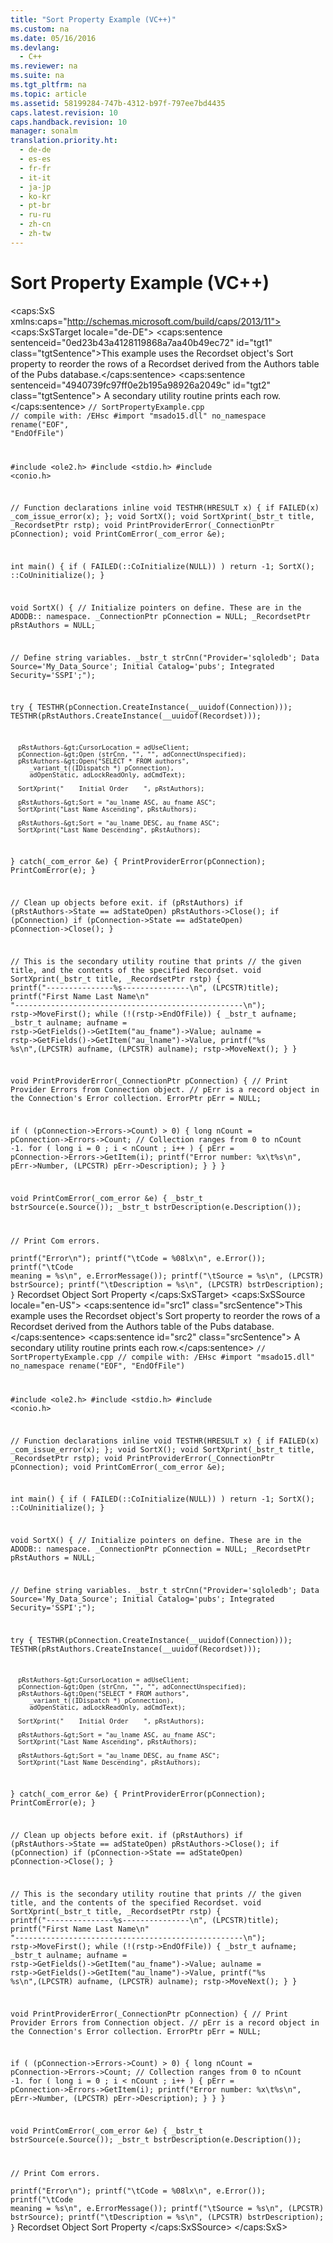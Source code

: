 ```yaml
---
title: "Sort Property Example (VC++)"
ms.custom: na
ms.date: 05/16/2016
ms.devlang: 
  - C++
ms.reviewer: na
ms.suite: na
ms.tgt_pltfrm: na
ms.topic: article
ms.assetid: 58199284-747b-4312-b97f-797ee7bd4435
caps.latest.revision: 10
caps.handback.revision: 10
manager: sonalm
translation.priority.ht: 
  - de-de
  - es-es
  - fr-fr
  - it-it
  - ja-jp
  - ko-kr
  - pt-br
  - ru-ru
  - zh-cn
  - zh-tw
---
```

# Sort Property Example (VC++)
<?xml version="1.0" encoding="utf-8"?>
<caps:SxS xmlns:caps="http://schemas.microsoft.com/build/caps/2013/11">
  <caps:SxSTarget locale="de-DE">
    <developerReferenceWithoutSyntaxDocument xsi:schemaLocation="http://ddue.schemas.microsoft.com/authoring/2003/5 http://dduestorage.blob.core.windows.net/ddueschema/developer.xsd" xmlns="http://ddue.schemas.microsoft.com/authoring/2003/5" xmlns:xlink="http://www.w3.org/1999/xlink" xmlns:xsi="http://www.w3.org/2001/XMLSchema-instance">
      <introduction>
        <para>
          <caps:sentence sentenceid="0ed23b43a4128119868a7aa40b49ec72" id="tgt1" class="tgtSentence">This example uses the <legacyLink xlink:href="ede1415f-c3df-4cc5-a05b-2576b2b84b60">Recordset</legacyLink> object's <legacyLink xlink:href="3683ffa0-6f93-4906-9533-ef6942f24f39">Sort</legacyLink> property to reorder the rows of a <legacyBold>Recordset</legacyBold> derived from the <legacyBold><legacyItalic>Authors</legacyItalic></legacyBold> table of the <legacyBold>Pubs</legacyBold> database.</caps:sentence>
          <caps:sentence sentenceid="4940739fc97ff0e2b195a98926a2049c" id="tgt2" class="tgtSentence"> A secondary utility routine prints each row.</caps:sentence>
        </para>
        <code>// SortPropertyExample.cpp
// compile with: /EHsc
#import "msado15.dll" no_namespace rename("EOF", "EndOfFile")

#include &lt;ole2.h&gt;
#include &lt;stdio.h&gt;
#include &lt;conio.h&gt;

// Function declarations
inline void TESTHR(HRESULT x) { if FAILED(x) _com_issue_error(x); };
void SortX();
void SortXprint(_bstr_t title, _RecordsetPtr rstp);
void PrintProviderError(_ConnectionPtr pConnection);
void PrintComError(_com_error &amp;e);

int main() {
   if ( FAILED(::CoInitialize(NULL)) )
      return -1;
   SortX();
   ::CoUninitialize();
}

void SortX() {
   // Initialize pointers on define. These are in the ADODB::  namespace.
   _ConnectionPtr pConnection = NULL;
   _RecordsetPtr pRstAuthors = NULL;

   // Define string variables.
   _bstr_t strCnn("Provider='sqloledb'; Data Source='My_Data_Source'; Initial Catalog='pubs'; Integrated Security='SSPI';");

   try {
      TESTHR(pConnection.CreateInstance(__uuidof(Connection)));
      TESTHR(pRstAuthors.CreateInstance(__uuidof(Recordset)));

      pRstAuthors-&gt;CursorLocation = adUseClient;
      pConnection-&gt;Open (strCnn, "", "", adConnectUnspecified);
      pRstAuthors-&gt;Open("SELECT * FROM authors",
         _variant_t((IDispatch *) pConnection),
         adOpenStatic, adLockReadOnly, adCmdText);

      SortXprint("    Initial Order    ", pRstAuthors);

      pRstAuthors-&gt;Sort = "au_lname ASC, au_fname ASC";
      SortXprint("Last Name Ascending", pRstAuthors);

      pRstAuthors-&gt;Sort = "au_lname DESC, au_fname ASC";
      SortXprint("Last Name Descending", pRstAuthors);
   }
   catch(_com_error &amp;e) {
      PrintProviderError(pConnection);
      PrintComError(e);
   }

   // Clean up objects before exit.
   if (pRstAuthors)
      if (pRstAuthors-&gt;State == adStateOpen)
         pRstAuthors-&gt;Close();
   if (pConnection)
      if (pConnection-&gt;State == adStateOpen)
         pConnection-&gt;Close();
}

// This is the secondary utility routine that prints 
// the given title, and the contents of the specified Recordset.
void SortXprint(_bstr_t title, _RecordsetPtr rstp) {
   printf("---------------%s---------------\n", (LPCSTR)title);
   printf("First Name  Last Name\n"
      "---------------------------------------------------\n");
   rstp-&gt;MoveFirst();
   while (!(rstp-&gt;EndOfFile)) {
      _bstr_t aufname;
      _bstr_t aulname;
      aufname = rstp-&gt;GetFields()-&gt;GetItem("au_fname")-&gt;Value;
      aulname = rstp-&gt;GetFields()-&gt;GetItem("au_lname")-&gt;Value,
         printf("%s    %s\n",(LPCSTR) aufname, (LPCSTR) aulname);
      rstp-&gt;MoveNext();
   }
}

void PrintProviderError(_ConnectionPtr pConnection) {
   // Print Provider Errors from Connection object.
   // pErr is a record object in the Connection's Error collection.
   ErrorPtr pErr = NULL;

   if ( (pConnection-&gt;Errors-&gt;Count) &gt; 0) {
      long nCount = pConnection-&gt;Errors-&gt;Count;
      // Collection ranges from 0 to nCount -1.
      for ( long i = 0 ; i &lt; nCount ; i++ ) {
         pErr = pConnection-&gt;Errors-&gt;GetItem(i);
         printf("Error number: %x\t%s\n", pErr-&gt;Number, (LPCSTR) pErr-&gt;Description);
      }
   }
}

void PrintComError(_com_error &amp;e) {
   _bstr_t bstrSource(e.Source());
   _bstr_t bstrDescription(e.Description());

   // Print Com errors.  
   printf("Error\n");
   printf("\tCode = %08lx\n", e.Error());
   printf("\tCode meaning = %s\n", e.ErrorMessage());
   printf("\tSource = %s\n", (LPCSTR) bstrSource);
   printf("\tDescription = %s\n", (LPCSTR) bstrDescription);
}</code>
      </introduction>
      <relatedTopics>
        <link xlink:href="ede1415f-c3df-4cc5-a05b-2576b2b84b60">Recordset Object</link>
        <link xlink:href="3683ffa0-6f93-4906-9533-ef6942f24f39">Sort Property</link>
      </relatedTopics>
    </developerReferenceWithoutSyntaxDocument>
  </caps:SxSTarget>
  <caps:SxSSource locale="en-US">
    <developerReferenceWithoutSyntaxDocument xsi:schemaLocation="http://ddue.schemas.microsoft.com/authoring/2003/5 http://dduestorage.blob.core.windows.net/ddueschema/developer.xsd" xmlns="http://ddue.schemas.microsoft.com/authoring/2003/5" xmlns:xlink="http://www.w3.org/1999/xlink" xmlns:xsi="http://www.w3.org/2001/XMLSchema-instance">
      <introduction>
        <para>
          <caps:sentence id="src1" class="srcSentence">This example uses the <legacyLink xlink:href="ede1415f-c3df-4cc5-a05b-2576b2b84b60">Recordset</legacyLink> object's <legacyLink xlink:href="3683ffa0-6f93-4906-9533-ef6942f24f39">Sort</legacyLink> property to reorder the rows of a <legacyBold>Recordset</legacyBold> derived from the <legacyBold><legacyItalic>Authors</legacyItalic></legacyBold> table of the <legacyBold>Pubs</legacyBold> database.</caps:sentence>
          <caps:sentence id="src2" class="srcSentence"> A secondary utility routine prints each row.</caps:sentence>
        </para>
        <code>// SortPropertyExample.cpp
// compile with: /EHsc
#import "msado15.dll" no_namespace rename("EOF", "EndOfFile")

#include &lt;ole2.h&gt;
#include &lt;stdio.h&gt;
#include &lt;conio.h&gt;

// Function declarations
inline void TESTHR(HRESULT x) { if FAILED(x) _com_issue_error(x); };
void SortX();
void SortXprint(_bstr_t title, _RecordsetPtr rstp);
void PrintProviderError(_ConnectionPtr pConnection);
void PrintComError(_com_error &amp;e);

int main() {
   if ( FAILED(::CoInitialize(NULL)) )
      return -1;
   SortX();
   ::CoUninitialize();
}

void SortX() {
   // Initialize pointers on define. These are in the ADODB::  namespace.
   _ConnectionPtr pConnection = NULL;
   _RecordsetPtr pRstAuthors = NULL;

   // Define string variables.
   _bstr_t strCnn("Provider='sqloledb'; Data Source='My_Data_Source'; Initial Catalog='pubs'; Integrated Security='SSPI';");

   try {
      TESTHR(pConnection.CreateInstance(__uuidof(Connection)));
      TESTHR(pRstAuthors.CreateInstance(__uuidof(Recordset)));

      pRstAuthors-&gt;CursorLocation = adUseClient;
      pConnection-&gt;Open (strCnn, "", "", adConnectUnspecified);
      pRstAuthors-&gt;Open("SELECT * FROM authors",
         _variant_t((IDispatch *) pConnection),
         adOpenStatic, adLockReadOnly, adCmdText);

      SortXprint("    Initial Order    ", pRstAuthors);

      pRstAuthors-&gt;Sort = "au_lname ASC, au_fname ASC";
      SortXprint("Last Name Ascending", pRstAuthors);

      pRstAuthors-&gt;Sort = "au_lname DESC, au_fname ASC";
      SortXprint("Last Name Descending", pRstAuthors);
   }
   catch(_com_error &amp;e) {
      PrintProviderError(pConnection);
      PrintComError(e);
   }

   // Clean up objects before exit.
   if (pRstAuthors)
      if (pRstAuthors-&gt;State == adStateOpen)
         pRstAuthors-&gt;Close();
   if (pConnection)
      if (pConnection-&gt;State == adStateOpen)
         pConnection-&gt;Close();
}

// This is the secondary utility routine that prints 
// the given title, and the contents of the specified Recordset.
void SortXprint(_bstr_t title, _RecordsetPtr rstp) {
   printf("---------------%s---------------\n", (LPCSTR)title);
   printf("First Name  Last Name\n"
      "---------------------------------------------------\n");
   rstp-&gt;MoveFirst();
   while (!(rstp-&gt;EndOfFile)) {
      _bstr_t aufname;
      _bstr_t aulname;
      aufname = rstp-&gt;GetFields()-&gt;GetItem("au_fname")-&gt;Value;
      aulname = rstp-&gt;GetFields()-&gt;GetItem("au_lname")-&gt;Value,
         printf("%s    %s\n",(LPCSTR) aufname, (LPCSTR) aulname);
      rstp-&gt;MoveNext();
   }
}

void PrintProviderError(_ConnectionPtr pConnection) {
   // Print Provider Errors from Connection object.
   // pErr is a record object in the Connection's Error collection.
   ErrorPtr pErr = NULL;

   if ( (pConnection-&gt;Errors-&gt;Count) &gt; 0) {
      long nCount = pConnection-&gt;Errors-&gt;Count;
      // Collection ranges from 0 to nCount -1.
      for ( long i = 0 ; i &lt; nCount ; i++ ) {
         pErr = pConnection-&gt;Errors-&gt;GetItem(i);
         printf("Error number: %x\t%s\n", pErr-&gt;Number, (LPCSTR) pErr-&gt;Description);
      }
   }
}

void PrintComError(_com_error &amp;e) {
   _bstr_t bstrSource(e.Source());
   _bstr_t bstrDescription(e.Description());

   // Print Com errors.  
   printf("Error\n");
   printf("\tCode = %08lx\n", e.Error());
   printf("\tCode meaning = %s\n", e.ErrorMessage());
   printf("\tSource = %s\n", (LPCSTR) bstrSource);
   printf("\tDescription = %s\n", (LPCSTR) bstrDescription);
}</code>
      </introduction>
      <relatedTopics>
        <link xlink:href="ede1415f-c3df-4cc5-a05b-2576b2b84b60">Recordset Object</link>
        <link xlink:href="3683ffa0-6f93-4906-9533-ef6942f24f39">Sort Property</link>
      </relatedTopics>
    </developerReferenceWithoutSyntaxDocument>
  </caps:SxSSource>
</caps:SxS>